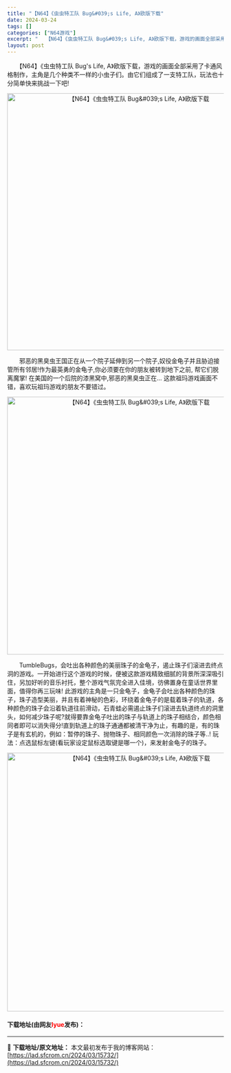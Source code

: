 ```yaml
---
title: "【N64】《虫虫特工队 Bug&#039;s Life, A》欧版下载"
date: 2024-03-24
tags: []
categories: ["N64游戏"]
excerpt: "　　【N64】《虫虫特工队 Bug&#039;s Life, A》欧版下载，游戏的画面全部采用了卡通风格制作，主角是几个种类不一样的小虫子们。由它们组成了一支特工队，玩法也十分简单快来挑战一下吧! 　　邪恶的黑臭虫王国正在从一个院子延伸到另一个院子,奴役金龟子并且胁迫接管所有邻居!作为最英勇的金龟子,&hellip;"
layout: post
---
```


 <p>　　【N64】《虫虫特工队 Bug&#39;s Life, A》欧版下载，游戏的画面全部采用了卡通风格制作，主角是几个种类不一样的小虫子们。由它们组成了一支特工队，玩法也十分简单快来挑战一下吧!</p> <p align="center"><img align="" border="0" src="https://lad.sfcrom.cn/wp-content/uploads/2024/03/20240324_660038d645bdf.png" width="597" alt="【N64】《虫虫特工队 Bug&amp;#039;s Life, A》欧版下载" /></p> <p>　　邪恶的黑臭虫王国正在从一个院子延伸到另一个院子,奴役金龟子并且胁迫接管所有邻居!作为最英勇的金龟子,你必须要在你的朋友被转到地下之前, 帮它们脱离魔掌! 在美国的一个后院的漆黑窝中,邪恶的黑臭虫正在... 这款祖玛游戏画面不错，喜欢玩祖玛游戏的朋友不要错过。</p> <p align="center"><img align="" border="0" src="https://lad.sfcrom.cn/wp-content/uploads/2024/03/20240324_660038d710f57.png" width="599" alt="【N64】《虫虫特工队 Bug&amp;#039;s Life, A》欧版下载" /></p> <p>　　TumbleBugs，会吐出各种颜色的美丽珠子的金龟子，遏止珠子们滚进去终点洞的游戏。一开始进行这个游戏的时候，便被这款游戏精致细腻的背景所深深吸引住，另加好听的音乐衬托，整个游戏气氛完全进入佳境，彷佛置身在童话世界里面，值得你再三玩味! 此游戏的主角是一只金龟子，金龟子会吐出各种颜色的珠子，珠子造型美丽，并且有着神秘的色彩，环绕着金龟子的是载着珠子的轨道，各种颜色的珠子会沿着轨道往前滑动，石青蛙必需遏止珠子们滚进去轨道终点的洞里头，如何减少珠子呢?就得要靠金龟子吐出的珠子与轨道上的珠子相结合，颜色相同者即可以消失得分!直到轨道上的珠子通通都被清干净为止，有趣的是，有的珠子是有玄机的，例如：暂停的珠子、抛物珠子、相同颜色一次消除的珠子等..! 玩法：点选鼠标左键(看玩家设定鼠标选取键是哪一个)，来发射金龟子的珠子。</p> <p align="center"><img align="" border="0" src="https://lad.sfcrom.cn/wp-content/uploads/2024/03/20240324_660038d7be942.png" width="601" alt="【N64】《虫虫特工队 Bug&amp;#039;s Life, A》欧版下载" /></p> <p><h4>下载地址(由网友<font color="red">lyue</font>发布)：</h4></p> 

---
📖 **下载地址/原文地址：** 本文最初发布于我的博客网站：[https://lad.sfcrom.cn/2024/03/15732/](https://lad.sfcrom.cn/2024/03/15732/)
